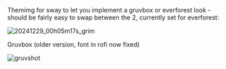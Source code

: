 Themimg for sway to let you implement a gruvbox or everforest look - should be fairly easy to swap between the 2, currently set for everforest:

![20241229_00h05m17s_grim](https://github.com/user-attachments/assets/f2227f03-b6c8-4649-a3a4-4155bedeef25)

Gruvbox (older version, font in rofi now fixed)

![gruvshot](https://github.com/user-attachments/assets/f4a2f840-7f41-4f41-b623-6dcb164ab0e3)
